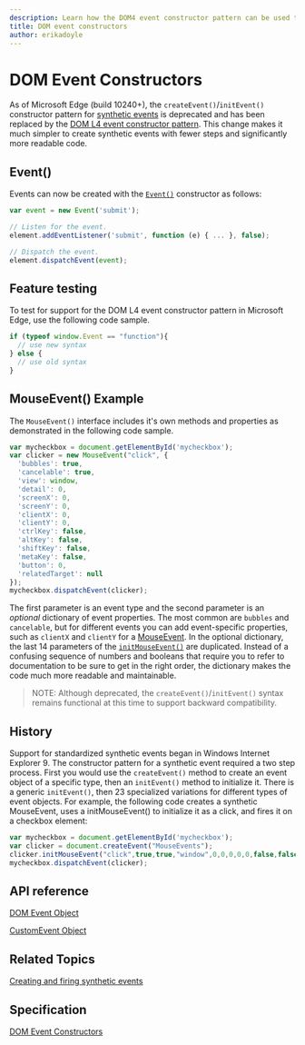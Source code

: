 ```yaml
---
description: Learn how the DOM4 event constructor pattern can be used to easily create synthetic events.
title: DOM event constructors
author: erikadoyle
---
```


# DOM Event Constructors

As of Microsoft Edge (build 10240+), the `createEvent()`/`initEvent()` constructor pattern for [synthetic events](https://msdn.microsoft.com/library/dn905219.aspx) is deprecated and has been replaced by the [DOM L4 event constructor pattern](http://www.w3.org/TR/dom/#interface-event). This change makes it much simpler to create synthetic events with fewer steps and significantly more readable code.

## Event()
Events can now be created with the [`Event()`](https://msdn.microsoft.com/library/ff974340.aspx) constructor as follows:

```JavaScript
var event = new Event('submit');

// Listen for the event.
element.addEventListener('submit', function (e) { ... }, false);

// Dispatch the event.
element.dispatchEvent(event);
```

## Feature testing

To test for support for the DOM L4 event constructor pattern in Microsoft Edge, use the following code sample.

```JavaScript
if (typeof window.Event == "function"){
  // use new syntax
} else {
  // use old syntax
}
```

## MouseEvent() Example

The `MouseEvent()` interface includes it's own methods and properties as demonstrated in the following code sample.

```JavaScript
var mycheckbox = document.getElementById('mycheckbox');
var clicker = new MouseEvent("click", {
  'bubbles': true,
  'cancelable': true,
  'view': window,
  'detail': 0,
  'screenX': 0,
  'screenY': 0,
  'clientX': 0,
  'clientY': 0,
  'ctrlKey': false,
  'altKey': false,
  'shiftKey': false,
  'metaKey': false,
  'button': 0,
  'relatedTarget': null
});
mycheckbox.dispatchEvent(clicker);
```

The first parameter is an event type and the second parameter is an *optional* dictionary of event properties. The most common are `bubbles` and `cancelable`, but for different events you can add event-specific properties, such as `clientX` and `clientY` for a [MouseEvent](https://developer.microsoft.com/en-us/microsoft-edge/platform/documentation/apireference/interfaces/MouseEvent/). In the optional dictionary, the last 14 parameters of the [`initMouseEvent()`](https://msdn.microsoft.com/library/ff975292(v=vs.85).aspx) are duplicated. Instead of a confusing sequence of numbers and booleans that require you to refer to documentation to be sure to get in the right order, the dictionary makes the code much more readable and maintainable.

> NOTE:  Although deprecated, the `createEvent()`/`initEvent()` syntax remains functional at this time to support backward compatibility.

## History

Support for standardized synthetic events began in Windows Internet Explorer 9. The constructor pattern for a synthetic event required a two step process.
First you would use the `createEvent()` method to create an event object of a specific type, then an `initEvent()` method to initialize it. There is a generic `initEvent()`, then 23 specialized variations for different types of event objects. For example, the following code creates a synthetic MouseEvent, uses a initMouseEvent() to initialize it as a click, and fires it on a checkbox element:

```JavaScript
var mycheckbox = document.getElementById('mycheckbox');
var clicker = document.createEvent("MouseEvents");
clicker.initMouseEvent("click",true,true,"window",0,0,0,0,0,false,false,false,false,0,null);
mycheckbox.dispatchEvent(clicker);
```



## API reference

[DOM Event Object](https://msdn.microsoft.com/library/ff974340.aspx)

[CustomEvent Object](https://msdn.microsoft.com/library/ff974338.aspx)

## Related Topics

[Creating and firing synthetic events](https://msdn.microsoft.com/library/dn905219.aspx)

## Specification

[DOM Event Constructors](https://dom.spec.whatwg.org/#constructing-events)


